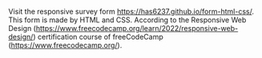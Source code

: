 Visit the responsive survey form
https://has6237.github.io/form-html-css/.
This form is made by HTML and CSS.
According to the Responsive Web Design (https://www.freecodecamp.org/learn/2022/responsive-web-design/) certification course of freeCodeCamp (https://www.freecodecamp.org/).
